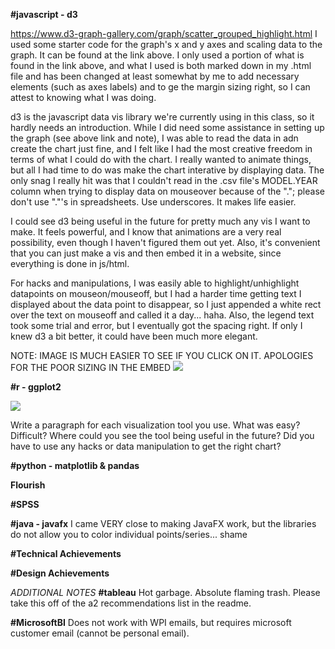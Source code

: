 **#javascript - d3**

https://www.d3-graph-gallery.com/graph/scatter_grouped_highlight.html
I used some starter code for the graph's x and y axes and scaling data to the graph. It can be found at the link above. I only used a portion of what is found in the link above, and what I used is both marked down in my .html file and has been changed at least somewhat by me to add necessary elements (such as axes labels) and to ge the margin sizing right, so I can attest to knowing what I was doing.

d3 is the javascript data vis library we're currently using in this class, so it hardly needs an introduction. While I did need some assistance in setting up the graph (see above link and note), I was able to read the data in adn create the chart just fine, and I felt like I had the most creative freedom in terms of what I could do with the chart. I really wanted to animate things, but all I had time to do was make the chart interative by displaying data. The only snag I really hit was that I couldn't read in the .csv file's MODEL.YEAR column when trying to display data on mouseover because of the "."; please don't use "."'s in spreadsheets. Use underscores. It makes life easier.

I could see d3 being useful in the future for pretty much any vis I want to make. It feels powerful, and I know that animations are a very real possibility, even though I haven't figured them out yet. Also, it's convenient that you can just make a vis and then embed it in a website, since everything is done in js/html.

For hacks and manipulations, I was easily able to highlight/unhighlight datapoints on mouseon/mouseoff, but I had a harder time getting text I displayed about the data point to disappear, so I just appended a white rect over the text on mouseoff and called it a day... haha. Also, the legend text took some trial and error, but I eventually got the spacing right. If only I knew d3 a bit better, it could have been much more elegant.

NOTE: IMAGE IS MUCH EASIER TO SEE IF YOU CLICK ON IT. APOLOGIES FOR THE POOR SIZING IN THE EMBED
![](https://github.com/JoshuaMalcarne/a2-DataVis-5Ways/blob/bdbc60b7dc78303589b323bd8bb2d8a3d341fc8b/img/javascript%20-%20d3.png)

**#r - ggplot2**

![](https://github.com/JoshuaMalcarne/a2-DataVis-5Ways/blob/2e64181fa7fc97fc10525b2345f26b49bca22e52/img/r%20-%20ggplot2.png)

Write a paragraph for each visualization tool you use. What was easy? Difficult? Where could you see the tool being useful in the future? Did you have to use any hacks or data manipulation to get the right chart?

**#python - matplotlib & pandas**

**Flourish**

**#SPSS**

**#java - javafx**
I came VERY close to making JavaFX work, but the libraries do not allow you to color individual points/series... shame

**#Technical Achievements**

**#Design Achievements**

*ADDITIONAL NOTES*
**#tableau**
Hot garbage. Absolute flaming trash. Please take this off of the a2 recommendations list in the readme.

**#MicrosoftBI**
Does not work with WPI emails, but requires microsoft customer email (cannot be personal email).

